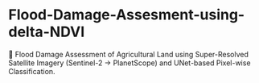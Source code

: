 # Flood-Damage-Assesment-using-delta-NDVI
🌾 Flood Damage Assessment of Agricultural Land using Super-Resolved Satellite Imagery (Sentinel-2 → PlanetScope) and UNet-based Pixel-wise Classification.

